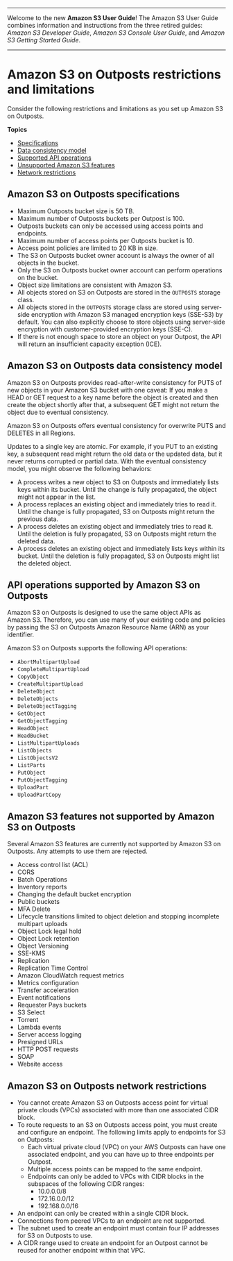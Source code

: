 --------

Welcome to the new **Amazon S3 User Guide**\! The Amazon S3 User Guide combines information and instructions from the three retired guides: *Amazon S3 Developer Guide*, *Amazon S3 Console User Guide*, and *Amazon S3 Getting Started Guide*\.

--------

# Amazon S3 on Outposts restrictions and limitations<a name="S3OnOutpostsRestrictionsLimitations"></a>

Consider the following restrictions and limitations as you set up Amazon S3 on Outposts\.

**Topics**
+ [Specifications](#S3OnOutpostsSpecifications)
+ [Data consistency model](#S3OnOutpostsDataConsistency)
+ [Supported API operations](#S3OnOutpostsAPILimitations)
+ [Unsupported Amazon S3 features](#S3OnOutpostsFeatureLimitations)
+ [Network restrictions](#S3OnOutpostsConnectivityRestrictions)

## Amazon S3 on Outposts specifications<a name="S3OnOutpostsSpecifications"></a>
+ Maximum Outposts bucket size is 50 TB\.
+ Maximum number of Outposts buckets per Outpost is 100\.
+ Outposts buckets can only be accessed using access points and endpoints\.
+ Maximum number of access points per Outposts bucket is 10\.
+ Access point policies are limited to 20 KB in size\.
+ The S3 on Outposts bucket owner account is always the owner of all objects in the bucket\.
+ Only the S3 on Outposts bucket owner account can perform operations on the bucket\.
+ Object size limitations are consistent with Amazon S3\.
+ All objects stored on S3 on Outposts are stored in the `OUTPOSTS` storage class\.
+ All objects stored in the `OUTPOSTS` storage class are stored using server\-side encryption with Amazon S3 managed encryption keys \(SSE\-S3\) by default\. You can also explicitly choose to store objects using server\-side encryption with customer\-provided encryption keys \(SSE\-C\)\.
+ If there is not enough space to store an object on your Outpost, the API will return an insufficient capacity exception \(ICE\)\. 

## Amazon S3 on Outposts data consistency model<a name="S3OnOutpostsDataConsistency"></a>

Amazon S3 on Outposts provides read\-after\-write consistency for PUTS of new objects in your Amazon S3 bucket with one caveat: If you make a HEAD or GET request to a key name before the object is created and then create the object shortly after that, a subsequent GET might not return the object due to eventual consistency\.

Amazon S3 on Outposts offers eventual consistency for overwrite PUTS and DELETES in all Regions\.

Updates to a single key are atomic\. For example, if you PUT to an existing key, a subsequent read might return the old data or the updated data, but it never returns corrupted or partial data\. With the eventual consistency model, you might observe the following behaviors:
+ A process writes a new object to S3 on Outposts and immediately lists keys within its bucket\. Until the change is fully propagated, the object might not appear in the list\.
+ A process replaces an existing object and immediately tries to read it\. Until the change is fully propagated, S3 on Outposts might return the previous data\.
+ A process deletes an existing object and immediately tries to read it\. Until the deletion is fully propagated, S3 on Outposts might return the deleted data\.
+ A process deletes an existing object and immediately lists keys within its bucket\. Until the deletion is fully propagated, S3 on Outposts might list the deleted object\.

## API operations supported by Amazon S3 on Outposts<a name="S3OnOutpostsAPILimitations"></a>

Amazon S3 on Outposts is designed to use the same object APIs as Amazon S3\. Therefore, you can use many of your existing code and policies by passing the S3 on Outposts Amazon Resource Name \(ARN\) as your identifier\.

Amazon S3 on Outposts supports the following API operations:
+ `AbortMultipartUpload`
+ `CompleteMultipartUpload`
+ `CopyObject`
+ `CreateMultipartUpload`
+ `DeleteObject`
+ `DeleteObjects`
+ `DeleteObjectTagging`
+ `GetObject`
+ `GetObjectTagging`
+ `HeadObject`
+ `HeadBucket`
+ `ListMultipartUploads`
+ `ListObjects`
+ `ListObjectsV2`
+ `ListParts`
+ `PutObject`
+ `PutObjectTagging`
+ `UploadPart`
+ `UploadPartCopy`

## Amazon S3 features not supported by Amazon S3 on Outposts<a name="S3OnOutpostsFeatureLimitations"></a>

Several Amazon S3 features are currently not supported by Amazon S3 on Outposts\. Any attempts to use them are rejected\.
+ Access control list \(ACL\)
+ CORS
+ Batch Operations
+ Inventory reports
+ Changing the default bucket encryption
+ Public buckets
+ MFA Delete
+ Lifecycle transitions limited to object deletion and stopping incomplete multipart uploads
+ Object Lock legal hold
+ Object Lock retention
+ Object Versioning
+ SSE\-KMS
+ Replication
+ Replication Time Control
+ Amazon CloudWatch request metrics
+ Metrics configuration
+ Transfer acceleration
+ Event notifications
+ Requester Pays buckets
+ S3 Select
+ Torrent
+ Lambda events
+ Server access logging
+ Presigned URLs
+ HTTP POST requests
+ SOAP
+ Website access

## Amazon S3 on Outposts network restrictions<a name="S3OnOutpostsConnectivityRestrictions"></a>
+ You cannot create Amazon S3 on Outposts access point for virtual private clouds \(VPCs\) associated with more than one associated CIDR block\.
+ To route requests to an S3 on Outposts access point, you must create and configure an endpoint\. The following limits apply to endpoints for S3 on Outposts:
  + Each virtual private cloud \(VPC\) on your AWS Outposts can have one associated endpoint, and you can have up to three endpoints per Outpost\.
  + Multiple access points can be mapped to the same endpoint\.
  + Endpoints can only be added to VPCs with CIDR blocks in the subspaces of the following CIDR ranges:
    + 10\.0\.0\.0/8
    + 172\.16\.0\.0/12
    + 192\.168\.0\.0/16
+ An endpoint can only be created within a single CIDR block\.
+ Connections from peered VPCs to an endpoint are not supported\.
+ The subnet used to create an endpoint must contain four IP addresses for S3 on Outposts to use\.
+ A CIDR range used to create an endpoint for an Outpost cannot be reused for another endpoint within that VPC\.